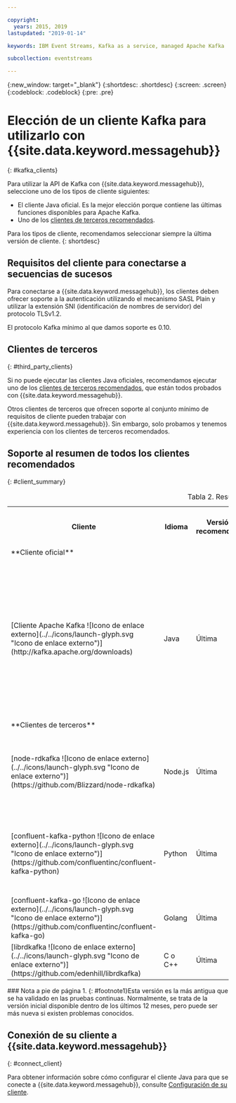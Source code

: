 ```yaml
---

copyright:
  years: 2015, 2019
lastupdated: "2019-01-14"

keywords: IBM Event Streams, Kafka as a service, managed Apache Kafka

subcollection: eventstreams

---
```


{:new_window: target="_blank"}
{:shortdesc: .shortdesc}
{:screen: .screen}
{:codeblock: .codeblock}
{:pre: .pre}

# Elección de un cliente Kafka para utilizarlo con {{site.data.keyword.messagehub}}
{: #kafka_clients}

Para utilizar la API de Kafka con {{site.data.keyword.messagehub}}, seleccione uno de los tipos de cliente siguientes:

* El cliente Java oficial. Es la mejor elección porque contiene las últimas funciones disponibles para Apache Kafka.
* Uno de los [clientes de terceros recomendados](/docs/services/EventStreams?topic=eventstreams-kafka_clients#clients_table).

Para los tipos de cliente, recomendamos seleccionar siempre la última versión de cliente. 
{: shortdesc}

## Requisitos del cliente para conectarse a secuencias de sucesos

Para conectarse a {{site.data.keyword.messagehub}}, los clientes deben ofrecer soporte a la autenticación utilizando el mecanismo SASL Plain y utilizar la extensión SNI (identificación de nombres de servidor) del protocolo TLSv1.2.

El protocolo Kafka mínimo al que damos soporte es 0.10.

	
## Clientes de terceros
{: #third_party_clients}

Si no puede ejecutar las clientes Java oficiales, recomendamos ejecutar uno de los [clientes de terceros recomendados](/docs/services/EventStreams?topic=eventstreams-kafka_clients#clients_table), que están todos probados con {{site.data.keyword.messagehub}}. 

Otros clientes de terceros que ofrecen soporte al conjunto mínimo de requisitos de cliente pueden trabajar con {{site.data.keyword.messagehub}}. Sin embargo, solo probamos y tenemos experiencia con los clientes de terceros recomendados.

## Soporte al resumen de todos los clientes recomendados
{: #client_summary}

<table id="clients_table">
    <caption>Tabla 2. Resumen del soporte de cliente</caption>
      <tr>
		    <th id="client" scope="col">Cliente</th>
		    <th id="language" scope="col">Idioma</th>
			<th id="version" scope="col">Versión recomendada</th>
		    <th id="minimum version" scope="col">Versión mínima soportada [<sup>1</sup>](/docs/services/EventStreams?topic=eventstreams-kafka_clients#footnote1)</th>
			<th id="sample link" scope="col">Enlace al ejemplo</th>
        </tr>
			<tr>
			<td colspan="3">**Cliente oficial**</td>
			</tr>
	  		<tr>
			<td>[Cliente Apache Kafka ![Icono de enlace externo](../../icons/launch-glyph.svg "Icono de enlace externo")](http://kafka.apache.org/downloads)</td>
			<td>Java</td>
			<td>Última</td>
			<td>0.10.2 <p> Para obtener información sobre clientes más antiguos, consulte la [compatibilidad con versiones anteriores](/docs/services/EventStreams?topic=eventstreams-kafka_clients_classic#compatibility_classic).</p></td>
			<td>[Ejemplo de consola de Java ![Icono de enlace externo](../../icons/launch-glyph.svg "Icono de enlace externo")](https://github.com/ibm-messaging/event-streams-samples/tree/master/kafka-java-console-sample)<br/>
			[Ejemplo de Liberty ![Icono de enlace externo](../../icons/launch-glyph.svg "Icono de enlace externo")](https://github.com/ibm-messaging/event-streams-samples/tree/master/kafka-java-liberty-sample)
			</td>
			</tr>
			<tr>
			<td colspan="3">**Clientes de terceros**</td>
			</tr>
	  		<tr>
			<td>[node-rdkafka ![Icono de enlace externo](../../icons/launch-glyph.svg "Icono de enlace externo")](https://github.com/Blizzard/node-rdkafka)</td>
			<td>Node.js</td>
			<td>Última</td>
			<td>2.2.2</td>
			<td>[Ejemplo de Node.js ![Icono de enlace externo](../../icons/launch-glyph.svg "Icono de enlace externo")](https://github.com/ibm-messaging/event-streams-samples/tree/master/kafka-nodejs-console-sample)</td>
		</tr>
		<tr>
			<td>[confluent-kafka-python ![Icono de enlace externo](../../icons/launch-glyph.svg "Icono de enlace externo")](https://github.com/confluentinc/confluent-kafka-python)</td>
			<td>Python</td>
			<td>Última</td>
			<td>0.11.0</td>
			<td>[Ejemplo de Python de Kafka ![Icono de enlace externo](../../icons/launch-glyph.svg "Icono de enlace externo")](https://github.com/ibm-messaging/event-streams-samples/tree/master/kafka-python-console-sample)</td>
		</tr>
		<tr>
			<td>[confluent-kafka-go ![Icono de enlace externo](../../icons/launch-glyph.svg "Icono de enlace externo")](https://github.com/confluentinc/confluent-kafka-go)</td>
			<td>Golang</td>
			<td>Última</td>
			<td>0.11.0</td>
			<td></td>
		</tr>
		<tr>
			<td>[librdkafka ![Icono de enlace externo](../../icons/launch-glyph.svg "Icono de enlace externo")](https://github.com/edenhill/librdkafka)</td>
			<td>C o C++</td>
			<td>Última</td>
			<td>0.11.0</td>
			<td></td>
		</tr>

</table>
### Nota a pie de página
1. {: #footnote1}Esta versión es la más antigua que se ha validado en las pruebas continuas. Normalmente, se trata de la versión inicial disponible dentro de los últimos 12 meses, pero puede ser más nueva si existen problemas conocidos.


<!--
## Unsupported clients

The following clients are not supported by {{site.data.keyword.messagehub}}:

### kafka-node
The kafka-node client does not fully support SASL authentication with the PLAIN mechanism so cannot currently be used with {{site.data.keyword.messagehub}}.


### no-kafka 
The no-kafka client does not fully support SASL authentication with the PLAIN mechanism so cannot currently be used with {{site.data.keyword.messagehub}}.

-->

## Conexión de su cliente a {{site.data.keyword.messagehub}}
{: #connect_client}

Para obtener información sobre cómo configurar el cliente Java para que se conecte a {{site.data.keyword.messagehub}}, consulte [Configuración de su cliente](/docs/services/EventStreams?topic=eventstreams-kafka_connect).












